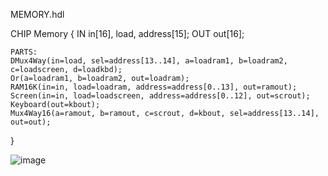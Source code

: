 MEMORY.hdl

CHIP Memory {
    IN in[16], load, address[15];
    OUT out[16];

    PARTS:
	DMux4Way(in=load, sel=address[13..14], a=loadram1, b=loadram2, c=loadscreen, d=loadkbd);
	Or(a=loadram1, b=loadram2, out=loadram);
    RAM16K(in=in, load=loadram, address=address[0..13], out=ramout);
    Screen(in=in, load=loadscreen, address=address[0..12], out=scrout);
    Keyboard(out=kbout);
    Mux4Way16(a=ramout, b=ramout, c=scrout, d=kbout, sel=address[13..14], out=out);

}

![image](https://github.com/user-attachments/assets/51e38915-8035-4629-aee7-50df60ac9ed9)


